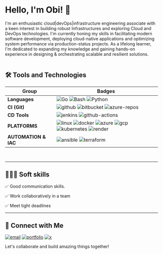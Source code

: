 # Hello, I'm Obi! 👋

I'm an enthusiastic cloud|devOps|infrastructure engineering associate with a keen interest in building robust Infrastructures and exploring Cloud and DevOps technologies. I'm currently honing my skills in facilitating modern software development, deploying cloud-native applications and optimizing system performance via production-status projects. As a lifelong learner, I'm dedicated to expanding my knowledge and gaining hands-on experience in designing & orchestrating scalable and resilient solutions. <br><br>

## 🛠 Tools and Technologies

Group | Badges
--- | --- 
**Languages**  |  ![Go](https://img.shields.io/badge/Golang-black?logo=go&logoColor=white&style=for-the-badge) ![Bash](https://img.shields.io/badge/Bash-4EAA25?logo=linux&logoColor=white&style=for-the-badge) ![Python](https://img.shields.io/badge/Python-3776AB?logo=python&logoColor=white&style=for-the-badge)
**CI (Git)** |  ![github](https://img.shields.io/badge/github-black?logo=github&logoColor=white&style=for-the-badge) ![bitbucket](https://img.shields.io/badge/bitbucket-02569B?logo=bitbucket&logoColor=white&style=for-the-badge) ![azure-repos](https://img.shields.io/badge/azure_repos-20232A?logo=azure-devops&logoColor=blue&style=for-the-badge) 
**CD Tools**  |  ![jenkins](https://img.shields.io/badge/jenkins-black?logo=jenkins&logoColor=white&style=for-the-badge) ![github-actions](https://img.shields.io/badge/github_actions-white?logo=github-actions&logoColor=black&style=for-the-badge)
**PLATFORMS**  |  ![linux](https://img.shields.io/badge/linux-000000?logo=linux&logoColor=white&style=for-the-badge) ![docker](https://img.shields.io/badge/docker-326CE5?logo=docker&logoColor=white&style=for-the-badge) ![azure](https://img.shields.io/badge/Azure-007FFF?logo=microsoft-azure&logoColor=white&style=for-the-badge) ![gcp](https://img.shields.io/badge/GCP-F24E1E?logo=google-cloud&logoColor=white&style=for-the-badge) ![kubernetes](https://img.shields.io/badge/kubernetes-20232A?logo=kubernetes&logoColor=white&style=for-the-badge) ![render](https://img.shields.io/badge/render-000000?style=for-the-badge&logo=render&logoColor=#00C7B7)
**AUTOMATION & IAC**  |  ![ansible](https://img.shields.io/badge/ansible-000000?logo=ansible&logoColor=white&style=for-the-badge) ![terraform](https://img.shields.io/badge/terraform-623CE4?logo=terraform&logoColor=white&style=for-the-badge)

<!--
### **Monitoring & Logging** |  ![Prometheus](https://img.shields.io/badge/Prometheus-E6522C?logo=prometheus&logoColor=white&style=for-the-badge) ![ELK Stack](https://img.shields.io/badge/ELK%20Stack-005571?logo=elastic-stack&logoColor=white&style=for-the-badge)
-->

<br/>
<hr/>

## 🧑‍🤝‍🧑 Soft skills
✅ Good communication skills.

✅ Work collaboratively in a team

✅ Meet tight deadlines

<hr/>

## 🔗 Connect with Me
[![email](https://img.shields.io/badge/email-ffffff?style=for-the-badge&logo=telegram&logoColor=black)](mailto:mail@obimadu.pro)
[![portfolio](https://img.shields.io/badge/resume_&_links-20232A?style=for-the-badge&logo=ko-fi&logoColor=white)](https://obimadu.pro) [![x](https://img.shields.io/badge/twitter-000000?style=for-the-badge&logo=x&logoColor=white)](https://x.com/realObiM)

Let's collaborate and build amazing things together!

<!--
<hr>

## 💻 Stats
<p><img align="center" src="https://github-readme-stats.vercel.app/api/top-langs/?username=obiMadu&layout=compact&theme=dark&hide_border=false" /></p>
<p><img align="center" src="https://github-readme-stats.vercel.app/api?username=obiMadu&show_icons=true&include_all_commits=true&count_private=true&layout=compact&theme=dark&hide_border=false&border_radius=2&hide=contribs" alt="Obi's github stats" /></p>

<p><img align="center" src="https://github-readme-streak-stats.herokuapp.com/?user=obiMadu&theme=dark" alt="obiMadu" /></p>

-->
